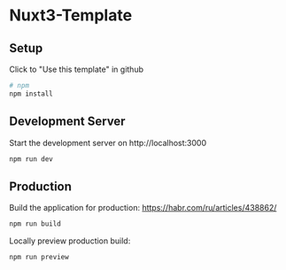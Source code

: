 # Nuxt3-Template

## Setup


Click to "Use this template" in github
```bash
# npm
npm install
```

## Development Server

Start the development server on http://localhost:3000

```bash
npm run dev
```

## Production

Build the application for production:
https://habr.com/ru/articles/438862/


```bash
npm run build
```

Locally preview production build:

```bash
npm run preview
```
